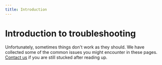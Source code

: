 ```yaml
---
title: Introduction
---
```


# Introduction to troubleshooting

Unfortunately, sometimes things don't work as they should.
We have collected some of the common issues you might encounter in these pages. [Contact us](/contact) if you are still stucked after reading up. 
